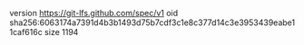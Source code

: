 version https://git-lfs.github.com/spec/v1
oid sha256:6063174a7391d4b3b1493d75b7cdf3c1e8c377d14c3e3953439eabe11caf616c
size 1194
